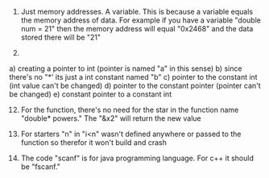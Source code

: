 1. Just memory addresses. A variable. This is because a variable equals the memory address of data. For example if you have a variable "double num = 21" then the memory address will equal "0x2468" and the data stored there will be "21"

9. 
a) creating a pointer to int (pointer is named "a" in this sense)
b) since there's no "*' its just a int constant named "b"
c) pointer to the constant int (int value can't be changed)
d) pointer to the constant pointer (pointer can't be changed)
e) constant pointer to a constant int

12. For the function, there's no need for the star in the function name "double* powers." The "&x2" will return the new value

14. For starters "n" in "i<n" wasn't defined anywhere or passed to the function so therefor it won't build and crash

15. The code "scanf" is for java programming language. For c++ it should be "fscanf."